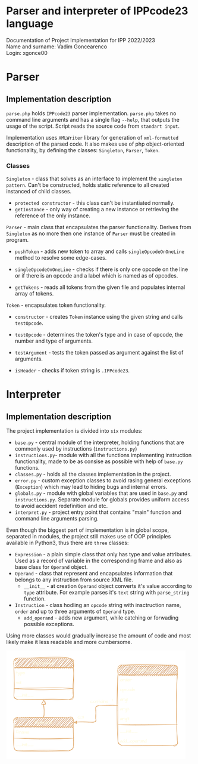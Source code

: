 # Parser and interpreter of IPPcode23 language

Documentation of Project Implementation for IPP 2022/2023\
Name and surname: Vadim Goncearenco\
Login: xgonce00

# Parser

## Implementation description
`parse.php` holds `IPPcode23` parser implementation. `parse.php` takes no command line arguments and has a single flag `--help`, that outputs the usage of the script. Script reads the source code from `standart input`.

Implementation uses `XMLWriter` library for generation of `xml-formatted` description of the parsed code. It also makes use of php object-oriented functionality, by defining the classes: `Singleton`, `Parser`, `Token`.
### Classes
`Singleton` - class that solves as an interface to implement the `singleton pattern`. Can't be constructed, holds static reference to all created instanced of child classes.

- `protected constructor` - this class can't be instantiated normally.
- `getInstance` - only way of creating a new instance or retrieving the reference of the only instance.

`Parser` - main class that encapsulates the parser functionality. Derives from `Singleton` as no more then one instance of `Parser` must be created in program.

- `pushToken` - adds new token to array and calls `singleOpcodeOnOneLine` method to resolve some edge-cases.

- `singleOpcodeOnOneLine` - checks if there is only one opcode on the line or if there is an opcode and a label which is named as of opcodes.

- `getTokens` - reads all tokens from the given file and populates internal array of tokens.

`Token` - encapsulates token functionality.

- `constructor` - creates `Token` instance using the given string and calls `testOpcode`.

- `testOpcode` - determines the token's type and in case of opcode, the number and type of arguments.

- `testArgument` - tests the token passed as argument against the list of arguments.

- `isHeader` - checks if token string is `.IPPcode23`.

# Interpreter

## Implementation description
The project implementation is divided into `six` modules:
* `base.py` - central module of the interpreter, holding functions that are commonly used by instructions (`instructions.py`)
* `instructions.py`- module with all the functions implementing instruction functionality, made to be as consise as possible with help of `base.py` functions.
* `classes.py` - holds all the classes implementation in the project.
* `error.py` - custom exception classes to avoid rasing general exceptions (`Exception`) which may lead to hiding bugs and internal errors.
* `globals.py` - module with global variables that are used in `base.py` and `instructions.py`. Separate module for globals provides uniform access to avoid accident redefinition and etc.
* `interpret.py` - project entry point that contains "main" function and command line arguments parsing.

Even though the biggest part of implementation is in global scope, separated in modules, the project still makes use of OOP principles available in Python3, thus there are `three` classes:
* `Expression` - a plain simple class that only has type and value attributes. Used as a record of variable in the corresponding frame and also as base class for `Operand` object.
* `Operand` - class that represent and encapsulates information that belongs to any instruction from source XML file.
    * `__init__` - at creation `Operand` object converts it's value according to `type` attribute. For example parses it's `text` string with `parse_string` function.
* `Instruction` - class hodling an `opcode` string with insctruction name, `order` and up to three arguments of `Operand` type.
    * `add_operand` - adds new argument, while catching or forwading possible exceptions.

Using more classes would gradually increase the amount of code and most likely make it less readable and more cumbersome.

![alt text](interpret/uml.png)
